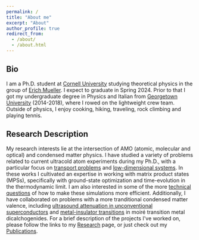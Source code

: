 ```yaml
---
permalink: /
title: "About me"
excerpt: "About"
author_profile: true
redirect_from: 
  - /about/
  - /about.html
---
```


## Bio

I am a Ph.D. student at [Cornell University](https://www.cornell.edu) studying theoretical physics in the group of [Erich Mueller](https://muellergroup.lassp.cornell.edu). I expect to graduate in Spring 2024. Prior to that I got my undergraduate degree in Physics and Italian from [Georgetown University](https://www.georgetown.edu/) (2014-2018), where I rowed on the lightweight crew team. Outside of physics, I enjoy cooking, hiking, traveling, rock climbing and playing tennis.

## Research Description

My research interests lie at the intersection of AMO (atomic, molecular and optical) and condensed matter physics. I have studied a variety of problems related to current ultracold atom experiments during my Ph.D., with a particular focus on [transport problems](/publication/2021-10-25-FermiHubbardWeakCoupling) and [low-dimensional systems](/publication/2022-04-04-BoseHubbardSuperfluidity). In these works I cultivated an expertise in working with matrix product states (MPSs), specifically with ground-state optimization and time-evolution in the thermodynamic limit. I am also interested in some of the more [technical questions](/publication/2022-12-14-MPSQuantumNumbers) of how to make these simulations more efficient. Additionally, I have collaborated on problems with a more tranditional condensed matter valence, including [ultrasound attenuation in unconventional superconductors](/publication/2022-07-27-Sr2RuO4Domains) and [metal-insulator transitions](https://arxiv.org/abs/2305.13355) in moiré transition metal dicalchogenides. For a brief description of the projects I've worked on, please follow the links to my [Research](/research) page, or just check out my [Publications](/publications).
